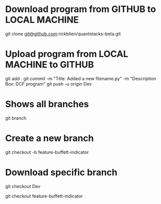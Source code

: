 # Download program from GITHUB to LOCAL MACHINE

git clone git@github.com:rickblien/quantstacks-beta.git 

# Upload program from LOCAL MACHINE to GITHUB

git add .
git commit -m "Title: Added a new filename.py" -m "Description Box: DCF program"
git push -u origin Dev 

# Shows all branches

git branch

# Create a new branch

git checkout -b feature-buffett-indicator

# Download specific branch

git checkout Dev

git checkout feature-buffett-indicator



